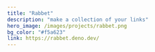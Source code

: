 ```yaml
---
title: "Rabbet"
description: "make a collection of your links"
hero_image: /images/projects/rabbet.png
bg_color: "#f5a623"
link: https://rabbet.deno.dev/
---
```

